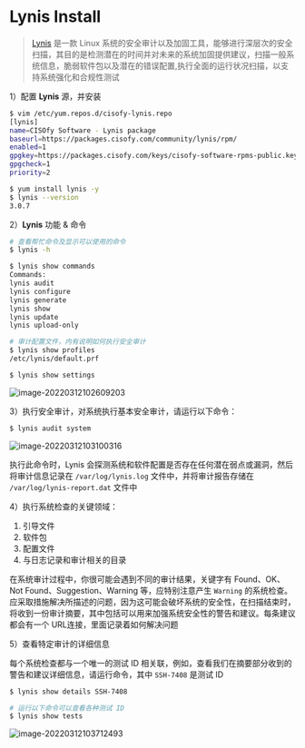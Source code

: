 # Lynis Install

> [Lynis](https://cisofy.com/lynis/) 是一款 Linux 系统的安全审计以及加固工具，能够进行深层次的安全扫描，其目的是检测潜在的时间并对未来的系统加固提供建议，扫描一般系统信息，脆弱软件包以及潜在的错误配置,执行全面的运行状况扫描，以支持系统强化和合规性测试

1）配置 **Lynis** 源，并安装

```bash
$ vim /etc/yum.repos.d/cisofy-lynis.repo
[lynis]
name=CISOfy Software - Lynis package
baseurl=https://packages.cisofy.com/community/lynis/rpm/
enabled=1
gpgkey=https://packages.cisofy.com/keys/cisofy-software-rpms-public.key
gpgcheck=1
priority=2

$ yum install lynis -y
$ lynis --version
3.0.7
```

2）**Lynis** 功能 & 命令

```bash
# 查看帮忙命令及显示可以使用的命令
$ lynis -h

$ lynis show commands
Commands:
lynis audit
lynis configure
lynis generate
lynis show
lynis update
lynis upload-only

# 审计配置文件，内有说明如何执行安全审计
$ lynis show profiles
/etc/lynis/default.prf

$ lynis show settings
```

![image-20220312102609203](https://yuikuen-1259273046.cos.ap-guangzhou.myqcloud.com/devops/image-20220312102609203.png)

3）执行安全审计，对系统执行基本安全审计，请运行以下命令：

```bash
$ lynis audit system
```

![image-20220312103100316](https://yuikuen-1259273046.cos.ap-guangzhou.myqcloud.com/devops/image-20220312103100316.png)

执行此命令时，Lynis 会探测系统和软件配置是否存在任何潜在弱点或漏洞，然后将审计信息记录在 `/var/log/lynis.log` 文件中，并将审计报告存储在 `/var/log/lynis-report.dat` 文件中

4）执行系统检查的关键领域：

1. 引导文件
2. 软件包
3. 配置文件
4. 与日志记录和审计相关的目录

在系统审计过程中，你很可能会遇到不同的审计结果，关键字有 Found、OK、Not Found、Suggestion、Warning 等，应特别注意产生 `Warning` 的系统检查。应采取措施解决所描述的问题，因为这可能会破坏系统的安全性，在扫描结束时，将收到一份审计摘要，其中包括可以用来加强系统安全性的警告和建议。每条建议都会有一个 URL连接，里面记录着如何解决问题

5）查看特定审计的详细信息

每个系统检查都与一个唯一的测试 ID 相关联，例如，查看我们在摘要部分收到的警告和建议详细信息，请运行命令，其中 `SSH-7408` 是测试 ID

```bash
$ lynis show details SSH-7408

# 运行以下命令可以查看各种测试 ID
$ lynis show tests
```

![image-20220312103712493](https://yuikuen-1259273046.cos.ap-guangzhou.myqcloud.com/devops/image-20220312103712493.png)